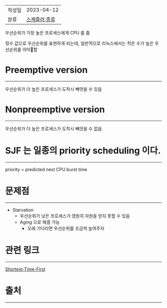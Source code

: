 |               |                       |
|:--------------|:----------------------|
|  작성일          |  2023-04-12  |
|    분류         |   [스케줄러 종류](%EC%8A%A4%EC%BC%80%EC%A4%84%EB%9F%AC%20%EC%A2%85%EB%A5%98.md)                    |

우선순위가 가장 높은 프로세스에게 CPU 를 줌

정수 값으로 우선순위를 표현하게 되는데, 일반적으로 리눅스에서는 작은 수가 높은 우선순위를 의미함

# Preemptive version
---
우선순위가 더 높은 프로세스가 도착시 빼앗을 수 있음

# Nonpreemptive version
---
우선순위가 더 높은 프로세스가 도착시 빼앗을 수 없음

# SJF 는 일종의 priority scheduling 이다.
---
priority = predicted next CPU burst time

# 문제점
---
- Starvation
	- 우선순위가 낮은 프로세스가 영원히 자원을 얻지 못할 수 있음
	 - Aging 으로 해결 가능
		 - 오래 기다리면 우선순위를 조금씩 높여주자

# 관련 링크
---
[Shortest-Time-First](Shortest-Time-First.md)


# 출처
---